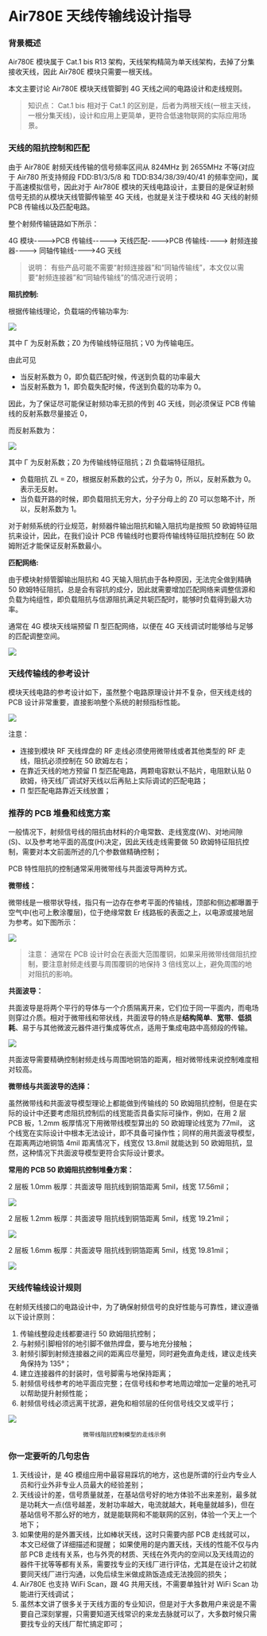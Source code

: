 # Air780E 天线传输线设计指导

### 背景概述

Air780E 模块属于 Cat.1 bis R13 架构，天线架构精简为单天线架构，去掉了分集接收天线，因此 Air780E 模块只需要一根天线。

本文主要讨论 Air780E 模块天线管脚到 4G 天线之间的电路设计和走线规则。

> 
> 知识点：
> Cat.1 bis 相对于 Cat.1 的区别是，后者为两根天线(一根主天线，一根分集天线)，设计和应用上更简单，更符合低速物联网的实际应用场景。

### 天线的阻抗控制和匹配

由于 Air780E 射频天线传输的信号频率区间从 824MHz 到 2655MHz 不等(对应于 Air780 所支持频段 FDD:B1/3/5/8 和 TDD:B34/38/39/40/41 的频率空间)，属于高速模拟信号，因此对于 Air780E 模块的天线电路设计，主要目的是保证射频信号无损的从模块天线管脚传输至 4G 天线，也就是关注于模块和 4G 天线的射频 PCB 传输线以及匹配电路。

整个射频传输链路如下所示：

4G 模块---->PCB 传输线-----> 天线匹配---->PCB 传输线----> 射频连接器----> 同轴传输线---->4G 天线

> 
> 说明：
> 有些产品可能不需要“射频连接器”和“同轴传输线”，本文仅以需要“射频连接器”和“同轴传输线”的情况进行说明；

**阻抗控制:**

根据传输线理论，负载端的传输功率为:

![](image/ant-1.png)

其中 Γ 为反射系数；Z0 为传输线特征阻抗；V0 为传输电压。

由此可见

- 当反射系数为 0，即负载匹配时候，传送到负载的功率最大
- 当反射系数为 1，即负载失配时候，传送到负载的功率为 0。

因此，为了保证尽可能保证射频功率无损的传到 4G 天线，则必须保证 PCB 传输线的反射系数尽量接近 0，

而反射系数为：

![](image/ant-2.png)

其中 Γ 为反射系数；Z0 为传输线特征阻抗；Zl 负载端特征阻抗。

- 负载阻抗 ZL = Z0，根据反射系数的公式，分子为 0，所以，反射系数为 0。表示无反射。
- 当负载开路的时候，即负载阻抗无穷大，分子分母上的 Z0 可以忽略不计，所以，反射系数为 1。

对于射频系统的行业规范，射频器件输出阻抗和输入阻抗均是按照 50 欧姆特征阻抗来设计，因此，在我们设计 PCB 传输线时也要将传输线特征阻抗控制在 50 欧姆附近才能保证反射系数最小。

**匹配网络:**

由于模块射频管脚输出阻抗和 4G 天输入阻抗由于各种原因，无法完全做到精确 50 欧姆特征阻抗，总是会有容抗的成分，因此就需要增加匹配网络来调整信源和负载为纯组性，即负载阻抗与信源阻抗满足共轭匹配时，能够时负载得到最大功率。

通常在 4G 模块天线端预留 Π 型匹配网络，以便在 4G 天线调试时能够给与足够的匹配调整空间。

![](image/ant-3.png)

### 天线传输线的参考设计

模块天线电路的参考设计如下，虽然整个电路原理设计并不复杂，但天线走线的 PCB 设计非常重要，直接影响整个系统的射频指标性能。

![](image/ant-4.png)

注意：

- 连接到模块 RF 天线焊盘的 RF 走线必须使用微带线或者其他类型的 RF 走线，阻抗必须控制在 50 欧姆左右；
- 在靠近天线的地方预留 Π 型匹配电路，两颗电容默认不贴片，电阻默认贴 0 欧姆，待天线厂调试好天线以后再贴上实际调试的匹配电路；
- Π 型匹配电路靠近天线放置；

### 推荐的 PCB 堆叠和线宽方案

一般情况下，射频信号线的阻抗由材料的介电常数、走线宽度(W)、对地间隙(S)、以及参考地平面的高度(H)决定，因此天线走线需要做 50 欧姆特征阻抗控制，需要对本文前面所述的几个参数做精确控制；

PCB 特性阻抗的控制通常采用微带线与共面波导两种方式。

**微带线：**

微带线是一根带状导线，指只有一边存在参考平面的传输线，顶部和侧边都曝置于空气中(也可上敷涂覆层)，位于绝缘常数 Er 线路板的表面之上，以电源或接地层为参考。如下图所示：

![](image/ant-5.png)

> 
> 注意：
> 通常在 PCB 设计时会在表面大范围覆铜，如果采用微带线做阻抗控制，要注意射频走线要与周围覆铜的地保持 3 倍线宽以上，避免周围的地对阻抗的影响。

**共面波导：**

共面波导是将两个平行的导体与一个介质隔离开来，它们位于同一平面内，而电场则穿过介质。相对于微带线和带状线，共面波导的特点是**结构简单**、**宽带**、**低损耗**、易于与其他微波元器件进行集成等优点，适用于集成电路中高频段的传输。

![](image/ant-6.png)

共面波导需要精确控制射频走线与周围地铜箔的距离，相对微带线来说控制难度相对较高。

**微带线与共面波导的选择：**

虽然微带线和共面波导模型理论上都能做到传输线的 50 欧姆阻抗控制，但是在实际的设计中还要考虑阻抗控制后的线宽能否具备实际可操作，例如，在用 2 层 PCB 板，1.2mm 板厚情况下用微带线模型算出的 50 欧姆理论线宽为 77mil， 这个线宽在实际设计中根本无法设计，即不具备可操作性；同样的用共面波导模型，在距离两边地铜箔 4mil 距离情况下，线宽仅 13.8mil 就能达到 50 欧姆阻抗，显然，这种情况下共面波导模型更符合实际设计要求。

**常用的 PCB 50 欧姆阻抗控制堆叠方案：**

2 层板 1.0mm 板厚：共面波导 阻抗线到铜箔距离 5mil，线宽 17.56mil；

![](image/ant-7.png)

2 层板 1.2mm 板厚：共面波导 阻抗线到铜箔距离 5mil，线宽 19.21mil；

![](image/ant-8.png)

2 层板 1.6mm 板厚：共面波导 阻抗线到铜箔距离 5mil，线宽 19.81mil；

![](image/ant-9.png)

### 天线传输线设计规则

在射频天线接口的电路设计中，为了确保射频信号的良好性能与可靠性，建议遵循以下设计原则：

1. 传输线整段走线都要进行 50 欧姆阻抗控制；
2. 与射频引脚相邻的地引脚不做热焊盘，要与地充分接触；
3. 射频引脚到射频连接器之间的距离应尽量短，同时避免直角走线，建议走线夹角保持为 135°；
4. 建立连接器件的封装时，信号脚需与地保持距离；
5. 射频信号线参考的地平面应完整；在信号线和参考地周边增加一定量的地孔可以帮助提升射频性能；
6. 射频信号线必须远离干扰源，避免和相邻层的任何信号线交叉或平行；

![](image/ant-10.png)

```
                     微带线阻抗控制模型的走线示例
```

### 你一定要听的几句忠告

1. 天线设计，是 4G 模组应用中最容易踩坑的地方，这也是所谓的行业内专业人员和行业外非专业人员最大的经验差别；
2. 天线设计的差，信号质量就差，在基站信号好的地方体验不出来差别，最多就是功耗大一点(信号越差，发射功率越大，电流就越大，耗电量就越多)，但在基站信号不那么好的地方，就是能联网和不能联网的区别，体验一个天上一个地下；
3. 如果使用的是外置天线，比如棒状天线，这时只需要内部 PCB 走线就可以，本文已经做了详细描述和提醒；
   如果使用的是内置天线，天线的性能不仅与内部 PCB 走线有关系，也与外壳的材质、天线在外壳内的空间以及天线周边的器件干扰等等都有关系，需要找专业的天线厂进行评估，尤其是在设计之初就要同天线厂进行沟通，以免后续生米做成熟饭造成无法挽回的损失；
4. Air780E 也支持 WiFi Scan，跟 4G 共用天线，不需要单独针对 WiFi Scan 功能进行天线调试；
5. 虽然本文讲了很多关于天线方面的专业知识，但是对于大多数用户来说是不需要自己深刻掌握，只需要知道天线常识的来龙去脉就可以了，大多数时候只需要找专业的天线厂帮忙搞定即可；
